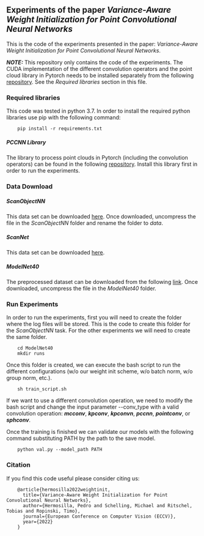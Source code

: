 ## Experiments of the paper *Variance-Aware Weight Initialization for Point Convolutional Neural Networks*

This is the code of the experiments presented in the paper: *Variance-Aware Weight Initialization for Point Convolutional Neural Networks*.

**_NOTE:_**  This repository only contains the code of the experiments. The CUDA implementation of the different convolution operators and the point cloud library in Pytorch needs to be installed separately from the following [repository](https://github.com/phermosilla/pccnn_lib). See the *Required libraries* section in this file.

### Required libraries

This code was tested in python 3.7.
In order to install the required python libraries use pip with the following command:

        pip install -r requirements.txt

##### PCCNN Library

The library to process point clouds in Pytorch (including the convolution operators) can be found in the following [repository](https://github.com/phermosilla/pccnn_lib).
Install this library first in order to run the experiments.

### Data Download

##### ScanObjectNN

This data set can be downloaded [here](https://hkust-vgd.github.io/scanobjectnn/).
Once downloaded, uncompress the file in the *ScanObjectNN* folder and rename the folder to *data*.

##### ScanNet

This data set can be downloaded [here](http://www.scan-net.org/).

##### ModelNet40

The preprocessed dataset can be downloaded from the following [link](https://drive.google.com/file/d/1MPzU0EDwHS0Wzh9A73bsDPbmjR2sNq-R/view?usp=sharing).
Once downloaded, uncompress the file in the *ModelNet40* folder.

### Run Experiments

In order to run the experiments, first you will need to create the folder where the log files will be stored.
This is the code to create this folder for the *ScanObjectNN* task. 
For the other experiments we will need to create the same folder.

        cd ModelNet40
        mkdir runs
        
Once this folder is created, we can execute the bash script to run the different configurations (w/o our weight init scheme, w/o batch norm, w/o group norm, etc.).

        sh train_script.sh
        
If we want to use a different convolution operation, we need to modify the bash script and change the input parameter --conv_type with a valid convolution operation: ***mcconv***, ***kpconv***, ***kpconvn***, ***pccnn***, ***pointconv***, or ***sphconv***.

Once the training is finished we can validate our models with the following command substituting PATH by the path to the save model.

        python val.py --model_path PATH

### Citation

If you find this code useful please consider citing us:

        @article{hermosilla2022weightinit,
          title={Variance-Aware Weight Initialization for Point Convolutional Neural Networks},
          author={Hermosilla, Pedro and Schelling, Michael and Ritschel, Tobias and Ropinski, Timo},
          journal={European Conference on Computer Vision (ECCV)},
          year={2022}
        }
